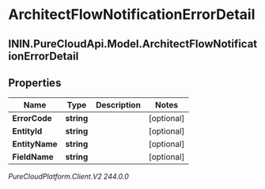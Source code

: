 # ArchitectFlowNotificationErrorDetail

## ININ.PureCloudApi.Model.ArchitectFlowNotificationErrorDetail

## Properties

|Name | Type | Description | Notes|
|------------ | ------------- | ------------- | -------------|
| **ErrorCode** | **string** |  | [optional] |
| **EntityId** | **string** |  | [optional] |
| **EntityName** | **string** |  | [optional] |
| **FieldName** | **string** |  | [optional] |



_PureCloudPlatform.Client.V2 244.0.0_
